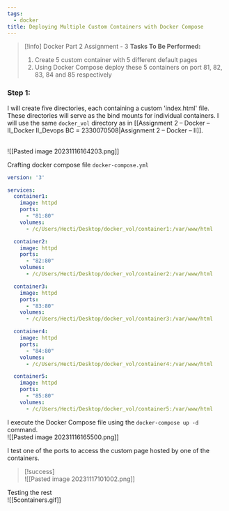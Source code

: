 ```yaml
---
tags:
  - docker
title: Deploying Multiple Custom Containers with Docker Compose
---
```

<!--
🚀 **Expanding Docker Expertise: Deploying Multiple Containers with Docker Compose!** In an engaging assignment from my DevOps course, I mastered the use of Docker Compose to deploy multiple containers simultaneously. The task required creating five custom containers, each with a unique default page, and deploying them on different ports using Docker Compose. This exercise sharpened my skills in container orchestration, demonstrating my proficiency in managing multiple Dockerized applications with ease and efficiency.

#Docker #DevOps #ContainerOrchestration #DockerCompose #ProfessionalDevelopment
-->

> [!info] Docker Part 2 Assignment - 3
> **Tasks To Be Performed:**
> 1. Create 5 custom container with 5 different default pages 
> 2. Using Docker Compose deploy these 5 containers on port 81, 82, 83, 84 and 85 respectively

### Step 1: 

I will create five directories, each containing a custom 'index.html' file. These directories will serve as the bind mounts for individual containers. I will use the same `docker_vol` directory as in [[Assignment 2 – Docker – II_Docker II_Devops BC = 2330070508|Assignment 2 – Docker – II]].

<br>![[Pasted image 20231116164203.png]]

Crafting docker compose file `docker-compose.yml`
```yaml
version: '3'

services:
  container1:
    image: httpd
    ports:
      - "81:80"
    volumes:
      - /c/Users/Hecti/Desktop/docker_vol/container1:/var/www/html

  container2:
    image: httpd
    ports:
      - "82:80"
    volumes:
      - /c/Users/Hecti/Desktop/docker_vol/container2:/var/www/html

  container3:
    image: httpd
    ports:
      - "83:80"
    volumes:
      - /c/Users/Hecti/Desktop/docker_vol/container3:/var/www/html

  container4:
    image: httpd
    ports:
      - "84:80"
    volumes:
      - /c/Users/Hecti/Desktop/docker_vol/container4:/var/www/html

  container5:
    image: httpd
    ports:
      - "85:80"
    volumes:
      - /c/Users/Hecti/Desktop/docker_vol/container5:/var/www/html
```



I execute the Docker Compose file using the `docker-compose up -d` command.
<br>![[Pasted image 20231116165500.png]]

I test one of the ports to access the custom page hosted by one of the containers.

> [!success]
> <br>![[Pasted image 20231117101002.png]]

Testing the rest
<br>![[5containers.gif]]